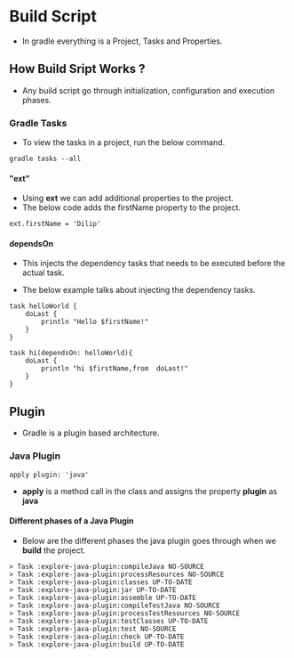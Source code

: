 # Build Script

- In gradle everything is a Project, Tasks and Properties.

## How Build Sript Works ?


-   Any build script go through initialization, configuration and execution phases.

### Gradle Tasks

-   To view the tasks in a project, run the below command.

```
gradle tasks --all
```

####  "ext"

-   Using **ext** we can add additional properties to the project.
-   The below code adds the firstName property   to the project.

```aidl
ext.firstName = 'Dilip'
```

#### dependsOn

-   This injects the dependency tasks that needs to be executed before the actual task.

-   The below example talks about injecting the dependency tasks.
```aidl
task helloWorld {
    doLast {
        println "Hello $firstName!"
    }
}

task hi(dependsOn: helloWorld){
    doLast {
        println "hi $firstName,from  doLast!"
    }
}

```

## Plugin

-   Gradle is a plugin based architecture.

### Java Plugin

```aidl
apply plugin: 'java'
```  

-   **apply** is a method call in the class and assigns the property **plugin** as **java**

#### Different phases of a Java Plugin

-   Below are the different phases the java plugin goes through when we **build** the project.  

```aidl
> Task :explore-java-plugin:compileJava NO-SOURCE
> Task :explore-java-plugin:processResources NO-SOURCE
> Task :explore-java-plugin:classes UP-TO-DATE
> Task :explore-java-plugin:jar UP-TO-DATE
> Task :explore-java-plugin:assemble UP-TO-DATE
> Task :explore-java-plugin:compileTestJava NO-SOURCE
> Task :explore-java-plugin:processTestResources NO-SOURCE
> Task :explore-java-plugin:testClasses UP-TO-DATE
> Task :explore-java-plugin:test NO-SOURCE
> Task :explore-java-plugin:check UP-TO-DATE
> Task :explore-java-plugin:build UP-TO-DATE
```